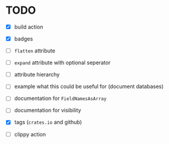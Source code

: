 # TODO

* [x] build action

* [x] badges

* [ ] `flatten` attribute

* [ ] `expand` attribute with optional seperator

* [ ] attribute hierarchy

* [ ] example what this could be useful for (document databases)

* [ ] documentation for `FieldNamesAsArray`

* [ ] documentation for visibility

* [x] tags (`crates.io` and github)

* [ ] clippy action

